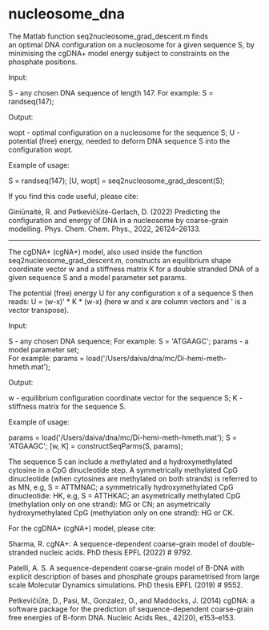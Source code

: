 # nucleosome_dna

The Matlab function seq2nucleosome_grad_descent.m finds  
an optimal DNA configuration on a nucleosome
for a given sequence S, by minimising the cgDNA+ model energy
subject to constraints on the phosphate positions.

Input:

S    - any chosen DNA sequence of length 147.
       For example: S = randseq(147);

Output:

wopt - optimal configuration on a nucleosome for the sequence S;
U    - potential (free) energy, needed to deform DNA sequence S
       into the configuration wopt. 

Example of usage:

S = randseq(147);
[U, wopt] = seq2nucleosome_grad_descent(S);

If you find this code useful, please cite:

Giniūnaitė, R. and Petkevičiūtė-Gerlach, D. (2022) Predicting the configuration and energy of 
DNA in a nucleosome by coarse-grain modelling. Phys. Chem. Chem. Phys., 2022, 26124–26133.

--------------------------------------------------------------------

The cgDNA+ (cgNA+) model, also used inside the function seq2nucleosome_grad_descent.m, constructs an equilibrium 
shape coordinate vector w and a stiffness matrix K for a double stranded DNA of a given sequence S
and a model parameter set params. 

The potential (free) energy U for any configuration x of a sequence S then reads:
U = (w-x)' * K * (w-x) (here w and x are column vectors and ' is a vector transpose). 

Input:

S      - any chosen DNA sequence;
          For example: S = 'ATGAAGC';
params - a model parameter set;    
          For example: params = load('/Users/daiva/dna/mc/Di-hemi-meth-hmeth.mat');

Output:

w    - equilibrium configuration coordinate vector for the sequence S;
K    - stiffness matrix for the sequence S. 

Example of usage:

params = load('/Users/daiva/dna/mc/Di-hemi-meth-hmeth.mat');
S = 'ATGAAGC';
[w, K] = constructSeqParms(S, params);

The sequence S can include a methylated and a hydroxymethylated cytosine in a CpG dinucleotide step.
A symmetrically methylated CpG dinucleotide (when cytosines are methylated on both strands) is referred to as MN, e.g, S = ATTMNAC;
a symmetrically hydroxymethylated CpG dinucleotide: HK, e.g, S = ATTHKAC;
an asymetrically methylated CpG (methylation only on one strand): MG or CN;
an asymetrically hydroxymethylated CpG (methylation only on one strand): HG or CK.


For the cgDNA+ (cgNA+) model, please cite:

Sharma, R. cgNA+: A sequence-dependent coarse-grain model of double-stranded nucleic acids. PhD thesis EPFL (2022) # 9792.

Patelli, A. S. A sequence-dependent coarse-grain model of B-DNA with explicit description of bases and phosphate 
groups parametrised from large scale Molecular Dynamics simulations. PhD thesis EPFL (2019) # 9552.

Petkevičiūtė, D., Pasi, M., Gonzalez, O., and Maddocks, J. (2014) cgDNA: a software package for the prediction of 
sequence-dependent coarse-grain free energies of B-form DNA. Nucleic Acids Res., 42(20), e153–e153.
